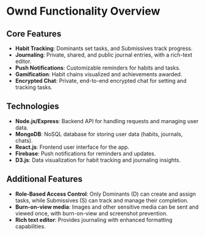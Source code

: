 # Ownd Functionality Overview

## Core Features
- **Habit Tracking**: Dominants set tasks, and Submissives track progress.
- **Journaling**: Private, shared, and public journal entries, with a rich-text editor.
- **Push Notifications**: Customizable reminders for habits and tasks.
- **Gamification**: Habit chains visualized and achievements awarded.
- **Encrypted Chat**: Private, end-to-end encrypted chat for setting and tracking tasks.

## Technologies
- **Node.js/Express**: Backend API for handling requests and managing user data.
- **MongoDB**: NoSQL database for storing user data (habits, journals, chats).
- **React.js**: Frontend user interface for the app.
- **Firebase**: Push notifications for reminders and updates.
- **D3.js**: Data visualization for habit tracking and journaling insights.

## Additional Features
- **Role-Based Access Control**: Only Dominants (D) can create and assign tasks, while Submissives (S) can track and manage their completion.
- **Burn-on-view media**: Images and other sensitive media can be sent and viewed once, with burn-on-view and screenshot prevention.
- **Rich text editor**: Provides journaling with enhanced formatting capabilities.

